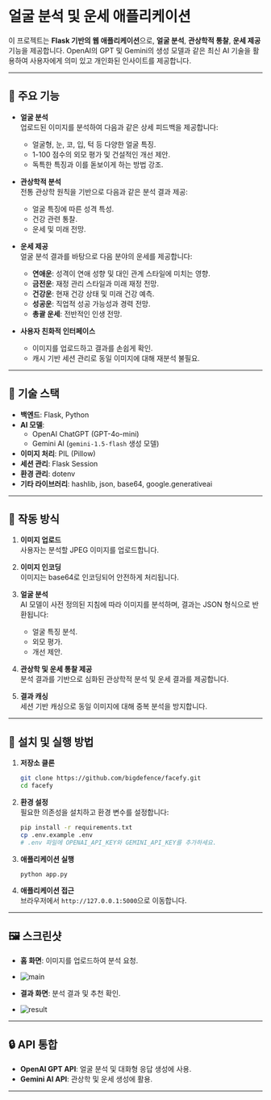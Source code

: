 # 얼굴 분석 및 운세 애플리케이션

이 프로젝트는 **Flask 기반의 웹 애플리케이션**으로, **얼굴 분석**, **관상학적 통찰**, **운세 제공** 기능을 제공합니다. OpenAI의 GPT 및 Gemini의 생성 모델과 같은 최신 AI 기술을 활용하여 사용자에게 의미 있고 개인화된 인사이트를 제공합니다.

---

## 🚀 주요 기능

- **얼굴 분석**  
  업로드된 이미지를 분석하여 다음과 같은 상세 피드백을 제공합니다:
  - 얼굴형, 눈, 코, 입, 턱 등 다양한 얼굴 특징.
  - 1-100 점수의 외모 평가 및 건설적인 개선 제안.
  - 독특한 특징과 이를 돋보이게 하는 방법 강조.

- **관상학적 분석**  
  전통 관상학 원칙을 기반으로 다음과 같은 분석 결과 제공:
  - 얼굴 특징에 따른 성격 특성.
  - 건강 관련 통찰.
  - 운세 및 미래 전망.

- **운세 제공**  
  얼굴 분석 결과를 바탕으로 다음 분야의 운세를 제공합니다:
  - **연애운**: 성격이 연애 성향 및 대인 관계 스타일에 미치는 영향.
  - **금전운**: 재정 관리 스타일과 미래 재정 전망.
  - **건강운**: 현재 건강 상태 및 미래 건강 예측.
  - **성공운**: 직업적 성공 가능성과 경력 전망.
  - **총괄 운세**: 전반적인 인생 전망.

- **사용자 친화적 인터페이스**  
  - 이미지를 업로드하고 결과를 손쉽게 확인.
  - 캐시 기반 세션 관리로 동일 이미지에 대해 재분석 불필요.

---

## 🔧 기술 스택

- **백엔드**: Flask, Python  
- **AI 모델**:  
  - OpenAI ChatGPT (GPT-4o-mini)  
  - Gemini AI (`gemini-1.5-flash` 생성 모델)  
- **이미지 처리**: PIL (Pillow)  
- **세션 관리**: Flask Session  
- **환경 관리**: dotenv  
- **기타 라이브러리**: hashlib, json, base64, google.generativeai  

---

## 📄 작동 방식

1. **이미지 업로드**  
   사용자는 분석할 JPEG 이미지를 업로드합니다.

2. **이미지 인코딩**  
   이미지는 base64로 인코딩되어 안전하게 처리됩니다.

3. **얼굴 분석**  
   AI 모델이 사전 정의된 지침에 따라 이미지를 분석하며, 결과는 JSON 형식으로 반환됩니다:
   - 얼굴 특징 분석.
   - 외모 평가.
   - 개선 제안.

4. **관상학 및 운세 통찰 제공**  
   분석 결과를 기반으로 심화된 관상학적 분석 및 운세 결과를 제공합니다.

5. **결과 캐싱**  
   세션 기반 캐싱으로 동일 이미지에 대해 중복 분석을 방지합니다.

---

## 🔧 설치 및 실행 방법

1. **저장소 클론**  
   ```bash
   git clone https://github.com/bigdefence/facefy.git
   cd facefy
   ```

2. **환경 설정**  
   필요한 의존성을 설치하고 환경 변수를 설정합니다:
   ```bash
   pip install -r requirements.txt
   cp .env.example .env
   # .env 파일에 OPENAI_API_KEY와 GEMINI_API_KEY를 추가하세요.
   ```

3. **애플리케이션 실행**  
   ```bash
   python app.py
   ```

4. **애플리케이션 접근**  
   브라우저에서 `http://127.0.0.1:5000`으로 이동합니다.

---

## 🖼️ 스크린샷

- **홈 화면**: 이미지를 업로드하여 분석 요청.
- ![main](https://github.com/user-attachments/assets/263e7276-ab2f-437a-85d1-9a6123942851)

- **결과 화면**: 분석 결과 및 추천 확인.
- ![result](https://github.com/user-attachments/assets/32f17c21-f279-47a7-88e5-4749c2a1d421)


---

## 🔒 API 통합

- **OpenAI GPT API**: 얼굴 분석 및 대화형 응답 생성에 사용.
- **Gemini AI API**: 관상학 및 운세 생성에 활용.

---


